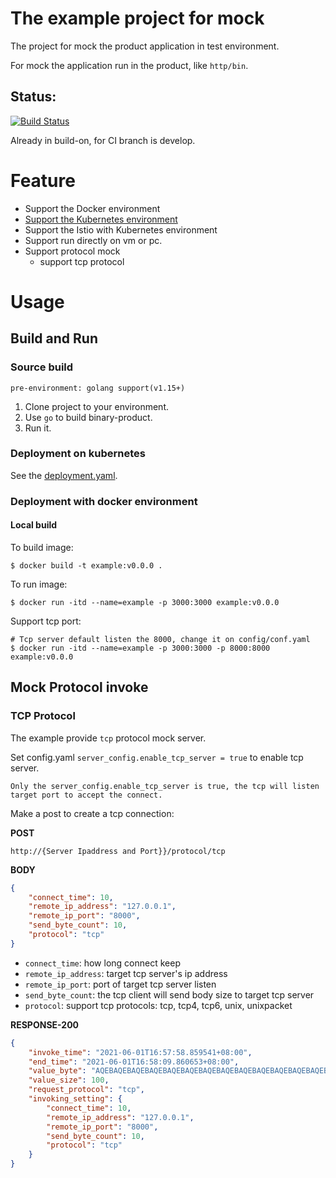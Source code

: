 # The example project for mock



The project for mock the product application in test environment.

For mock the application run in the product, like `http/bin`.

## Status:
[![Build Status](http://drone.daocloud.cn/api/badges/xudong.meng/example/status.svg)](http://drone.daocloud.cn/xudong.meng/example)

Already in build-on, for CI branch is develop.

# Feature

* Support the Docker environment
* [Support the Kubernetes environment](./doc/Kubernetes-Feature.md)
* Support the Istio with Kubernetes environment
* Support run directly on vm or pc.
* Support protocol mock
    * support tcp protocol

# Usage

## Build and Run

### Source build
    pre-environment: golang support(v1.15+)
1. Clone project to your environment.
2. Use `go` to build binary-product.
3. Run it.

### Deployment on kubernetes
See the [deployment.yaml](./deployment.yaml).

### Deployment with docker environment
#### Local build
To build image:
```shell
$ docker build -t example:v0.0.0 .
```

To run image:
```shell
$ docker run -itd --name=example -p 3000:3000 example:v0.0.0
```

Support tcp port:
```shell
# Tcp server default listen the 8000, change it on config/conf.yaml
$ docker run -itd --name=example -p 3000:3000 -p 8000:8000 example:v0.0.0
```

## Mock Protocol invoke

### TCP Protocol
The example provide `tcp` protocol mock server.

Set config.yaml `server_config.enable_tcp_server = true` to enable tcp server.

    Only the server_config.enable_tcp_server is true, the tcp will listen target port to accept the connect.

Make a post to create a tcp connection:

**POST** 

`http://{Server Ipaddress and Port}}/protocol/tcp`

**BODY**
```json
{
    "connect_time": 10,
    "remote_ip_address": "127.0.0.1",
    "remote_ip_port": "8000",
    "send_byte_count": 10,
    "protocol": "tcp"
}
```

- `connect_time`: how long connect keep
- `remote_ip_address`: target tcp server's ip address
- `remote_ip_port`: port of target tcp server listen
- `send_byte_count`: the tcp client will send body size to target tcp server
- `protocol`: support tcp protocols: tcp, tcp4, tcp6, unix, unixpacket

**RESPONSE-200**
```json
{
    "invoke_time": "2021-06-01T16:57:58.859541+08:00",
    "end_time": "2021-06-01T16:58:09.860653+08:00",
    "value_byte": "AQEBAQEBAQEBAQEBAQEBAQEBAQEBAQEBAQEBAQEBAQEBAQEBAQEBAQEBAQEBAQEBAQEBAQEBAQEBAQEBAQEBAQEBAQEBAQEBAQEBAQEBAQEBAQEBAQEBAQEBAQEBAQEBAQEBAQ==",
    "value_size": 100,
    "request_protocol": "tcp",
    "invoking_setting": {
        "connect_time": 10,
        "remote_ip_address": "127.0.0.1",
        "remote_ip_port": "8000",
        "send_byte_count": 10,
        "protocol": "tcp"
    }
}
```